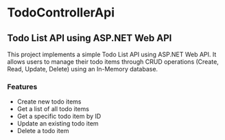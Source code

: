 
# TodoControllerApi
## Todo List API using ASP.NET Web API
This project implements a simple Todo List API using ASP.NET Web API. It allows users to manage their todo items through CRUD operations (Create, Read, Update, Delete) using an In-Memory database.

### Features
-   Create new todo items
-   Get a list of all todo items
-   Get a specific todo item by ID
-   Update an existing todo item
-   Delete a todo item
